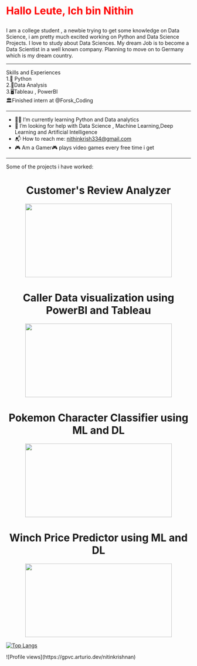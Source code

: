 
<h1><p style="color:red;">Hallo Leute, Ich bin Nithin </p></h1>


I am a college student , a newbie trying to get some knowledge on Data Science, i am pretty much excited working on Python and Data Science Projects. I love to study about Data Sciences. My dream Job is to become a Data Scientist in a well known company. Planning to move on to Germany which is my dream country.
<hr>


Skills and Experiences\
1.🐍 Python\
2.💟Data Analysis\
3.🖥️Tableau , PowerBI\
🏛️Finished intern at @Forsk_Coding 

<hr>

- 🧑‍🎓 I’m currently learning Python and Data analytics 
- 🤔 I’m looking for help with Data Science , Machine Learning,Deep Learning and Artificial Intelligence 
- 📬 How to reach me: nithinkrish334@gmail.com 
- 🎮 Am a Gamer:video_game: plays video games every free time i get 

<hr>


Some of the projects i have worked:
<h1 align ="center">Customer's Review Analyzer</h1>
<p align = "center">
<img src="https://user-images.githubusercontent.com/100270525/163029667-51f11b7a-1fcd-4e9b-8233-76fe06618acf.gif" width="400" height="200" />

<h1 align ="center">Caller Data visualization using PowerBI and Tableau</h1>
<p align ="center">
<img src="https://user-images.githubusercontent.com/100270525/163028972-ef169b85-cb0e-462d-bc1e-7cec68405144.gif" width="400" height="200" />
</p>

  <h1 align ="center">Pokemon Character Classifier using ML and DL</h1>
<p align ="center">
<img src="https://user-images.githubusercontent.com/100270525/163028307-d3c50f6f-2e90-469e-af80-cb0f5e0405a6.gif" width="400" height="200" />
</p>

<h1 align ="center">Winch Price Predictor using ML and DL</h1>

<p align ="center">
<img src="https://user-images.githubusercontent.com/100270525/163032420-b20a9997-c626-43e5-b3d3-080061a65133.gif" width="400" height="200" />
</p>

[![Top Langs](https://github-readme-stats.vercel.app/api/top-langs/?username=nitinkrishnan)](https://github.com/anuraghazra/github-readme-stats)

<p align="left">
![Profile views](https://gpvc.arturio.dev/nitinkrishnan)  
</p>
